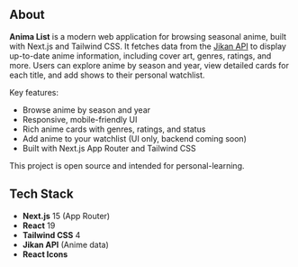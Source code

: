 ## About

**Anima List** is a modern web application for browsing seasonal anime, built with Next.js and Tailwind CSS. It fetches data from the [Jikan API](https://jikan.moe/) to display up-to-date anime information, including cover art, genres, ratings, and more. Users can explore anime by season and year, view detailed cards for each title, and add shows to their personal watchlist.

Key features:
- Browse anime by season and year
- Responsive, mobile-friendly UI
- Rich anime cards with genres, ratings, and status
- Add anime to your watchlist (UI only, backend coming soon)
- Built with Next.js App Router and Tailwind CSS

This project is open source and intended for personal-learning.

## Tech Stack

- **Next.js** 15 (App Router)
- **React** 19
- **Tailwind CSS** 4
- **Jikan API** (Anime data)
- **React Icons**
